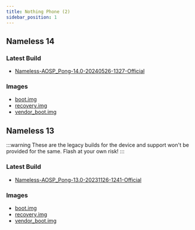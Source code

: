 ```yaml
---
title: Nothing Phone (2)
sidebar_position: 1
---
```


## Nameless 14

### Latest Build
- [Nameless-AOSP_Pong-14.0-20240526-1327-Official](https://sourceforge.net/projects/nameless-aosp/files/Pong/Nameless-AOSP_Pong-14.0-20240526-1327-Official.zip/download)

### Images
- [boot.img](https://sourceforge.net/projects/nameless-aosp/files/Pong/images/26-05-2024/boot.img/download)
- [recovery.img](https://sourceforge.net/projects/nameless-aosp/files/Pong/images/26-05-2024/recovery.img/download)
- [vendor_boot.img](https://sourceforge.net/projects/nameless-aosp/files/Pong/images/26-05-2024/recovery.img/download)

## Nameless 13

:::warning
These are the legacy builds for the device and support won't be provided for the same. Flash at your own risk!
:::

### Latest Build
- [Nameless-AOSP_Pong-13.0-20231126-1241-Official](https://sourceforge.net/projects/nameless-aosp/files/Pong/Nameless-AOSP_Pong-13.0-20231126-1241-Official.zip/download)

### Images
- [boot.img](https://sourceforge.net/projects/nameless-aosp/files/Pong/images/26-11-2023/boot.img/download)
- [recovery.img](https://sourceforge.net/projects/nameless-aosp/files/Pong/images/26-11-2023/recovery.img/download)
- [vendor_boot.img](https://sourceforge.net/projects/nameless-aosp/files/Pong/images/26-11-2023/vendor_boot.img/download)